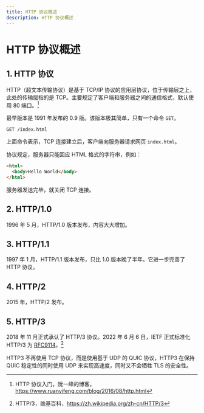 ```yaml
---
title: HTTP 协议概述
description: HTTP 协议概述
---
```


# HTTP 协议概述

## 1. HTTP 协议

HTTP（超文本传输协议）是基于 TCP/IP 协议的应用层协议，位于传输层之上，此处的传输层指的是 TCP。主要规定了客户端和服务器之间的通信格式，默认使用 80 端口。[^1]

[^1]: HTTP 协议入门，阮一峰的博客，<https://www.ruanyifeng.com/blog/2016/08/http.html>

最早版本是 1991 年发布的 0.9 版。该版本极其简单，只有一个命令 `GET`。

```log
GET /index.html
```

上面命令表示，TCP 连接建立后，客户端向服务器请求网页 `index.html`。

协议规定，服务器只能回应 HTML 格式的字符串，例如：

```html
<html>
  <body>Hello World</body>
</html>
```

服务器发送完毕，就关闭 TCP 连接。

## 2. HTTP/1.0

1996 年 5 月，HTTP/1.0 版本发布，内容大大增加。

## 3. HTTP/1.1

1997 年 1 月，HTTP/1.1 版本发布，只比 1.0 版本晚了半年。它进一步完善了 HTTP 协议。

## 4. HTTP/2

2015 年，HTTP/2 发布。

## 5. HTTP/3

2018 年 11 月正式承认了 HTTP/3 协议。2022 年 6 月 6 日，IETF 正式标准化 HTTP/3 为 [RFC9114](https://datatracker.ietf.org/doc/rfc9114/)。[^2]

[^2]: HTTP/3，维基百科，<https://zh.wikipedia.org/zh-cn/HTTP/3>

HTTP3 不再使用 TCP 协议，而是使用基于 UDP 的 QUIC 协议，HTTP3 在保持 QUIC 稳定性的同时使用 UDP 来实现高速度，同时又不会牺牲 TLS 的安全性。
